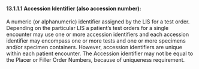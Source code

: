 #### 13.1.1.1 Accession Identifier (also accession number): 

A numeric (or alphanumeric) identifier assigned by the LIS for a test order. Depending on the particular LIS a patient’s test orders for a single encounter may use one or more accession identifiers and each accession identifier may encompass one or more tests and one or more specimens and/or specimen containers. However, accession identifiers are unique within each patient encounter. The Accession identifier may not be equal to the Placer or Filler Order Numbers, because of uniqueness requirement.
